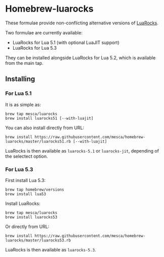 # Homebrew-luarocks

These formulae provide non-conflicting alternative versions of [LuaRocks](https://rocks.moonscript.org).

Two formulae are currently available:

- LuaRocks for Lua 5.1 (with optional LuaJIT support)
- LuaRocks for Lua 5.3

They can be installed alongside LuaRocks for Lua 5.2, which is available from the main tap.

## Installing

### For Lua 5.1

It is as simple as:
```
brew tap mesca/luarocks
brew install luarocks51 [--with-luajit]
```

You can also install directly from URL:
```
brew install https://raw.githubusercontent.com/mesca/homebrew-luarocks/master/luarocks51.rb [--with-luajit]
```

LuaRocks is then available as `luarocks-5.1` or `luarocks-jit`, depending of the selectect option.

### For Lua 5.3

First install Lua 5.3:
```
brew tap homebrew/versions
brew install lua53
```

Install LuaRocks:
```
brew tap mesca/luarocks
brew install luarocks53
```

Or directly from URL:
```
brew install https://raw.githubusercontent.com/mesca/homebrew-luarocks/master/luarocks53.rb
```

LuaRocks is then available as `luarocks-5.3`.
